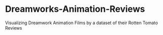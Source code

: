 # Dreamworks-Animation-Reviews
Visualizing Dreamwork Animation Films by a dataset of their Rotten Tomato Reviews 

